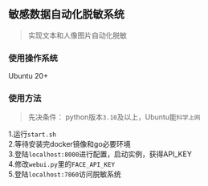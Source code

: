 ## 敏感数据自动化脱敏系统
>实现文本和人像图片自动化脱敏

### 使用操作系统
Ubuntu 20+

### 使用方法
>先决条件：
python版本`3.10`及以上，Ubuntu能`科学上网`

1.运行`start.sh `   
2.等待安装完docker镜像和go必要环境   
3.登陆`localhost:8000`进行配置，启动实例，获得API_KEY   
4.修改`webui.py`里的`FACE_API_KEY`   
5.登陆`localhost:7860`访问脱敏系统

